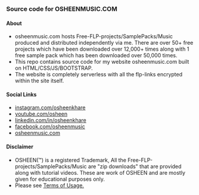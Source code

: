 ### Source code for OSHEENMUSIC.COM

#### About

* osheenmusic.com hosts Free-FLP-projects/SamplePacks/Music produced and distributed independently via me. There are over 50+ free projects which have been downloaded over 12,000+ times along with 1 free sample pack which has been downloaded over 50,000 times.
* This repo contains source code for my website osheenmusic.com built on HTML/CSS/JS/BOOTSTRAP. 
* The website is completely serverless with all the flp-links encrypted within the site itself.

#### Social Links

* [instagram.com/osheenkhare](www.instagram.com/osheenkhare)
* [youtube.com/osheen](www.youtube.com/osheen)
* [linkedin.com/in/osheenkhare](www.linkedin.com/in/osheenkhare)
* [facebook.com/osheenmusic](www.facebook.com/osheenmusic)
* [osheenmusic.com](www.osheenmusic.com)

#### Disclaimer

* OSHEEN(™) is a registered Trademark, All the Free-FLP-projects/SamplePacks/Music are "zip downloads" that are provided along with tutorial videos. These are work of OSHEEN and are mostly given for educational purposes only.
* Please see [Terms of Usage.](https://www.osheenmusic.com/usage) 

